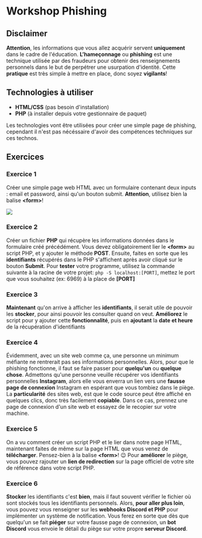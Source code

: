 # Workshop Phishing

## Disclaimer
**Attention**, les informations que vous allez acquérir servent **uniquement** dans le cadre de l'éducation.
**L’hameçonnage** ou **phishing** est une technique utilisée par des fraudeurs pour obtenir des renseignements personnels dans le but de perpétrer une usurpation d'identité.
Cette **pratique** est très simple à mettre en place, donc soyez **vigilants**!


## Technologies à utiliser

- **HTML/CSS** (pas besoin d'installation)
 - **PHP** (à installer depuis votre gestionnaire de paquet)

Les technologies vont être utilisées pour créer une simple page de phishing, cependant il n'est pas nécéssaire d'avoir des compétences techniques sur ces technos.

## Exercices
### Exercice 1
Créer une simple page web HTML avec un formulaire contenant deux inputs : email et password, ainsi qu'un bouton submit. **Attention**, utilisez bien la balise **\<form>**!

![](https://i.imgur.com/HgWxneR.png)


### Exercice 2
Créer un fichier **PHP** qui récupère les informations données dans le formulaire créé précédément. Vous devez obligatoirement lier le **\<form>** au script PHP, et y ajouter le méthode **POST**. Ensuite, faites en sorte que les **identifiants** récupérés dans le PHP s'affichent après avoir cliqué sur le bouton **Submit**.
Pour **tester** votre programme, utilisez la commande suivante à la racine de votre projet: ```php -S localhost:[PORT]```, mettez le port que vous souhaitez (ex: 6969) à la place de **[PORT]**

### Exercice 3
**Maintenant** qu'on arrive à afficher les **identifiants**, il serait utile de pouvoir les **stocker**, pour ainsi pouvoir les consulter quand on veut. **Améliorez** le script pour y ajouter cette **fonctionnalité**, puis en **ajoutant** la **date et heure** de la récupération d'identifiants

### Exercice 4
Évidemment,  avec un site web comme ça, une personne un minimum méfiante ne rentrerait pas ses informations personnelles. Alors, pour que le phishing fonctionne, il faut se faire passer pour **quelqu'un** ou **quelque chose**. Admettons qu'une personne veuille récupérer vos identifiants personnelles **Instagram**, alors elle vous enverra un lien vers une **fausse page de connexion** Instagram en espérant que vous tombiez dans le piège.
La **particularité** des sites web, est que le code source peut être affiché en quelques clics, donc très facilement **copiable**.
Dans ce cas, prennez une page de connexion d'un site web et essayez de le recopier sur votre machine.

### Exercice 5
On a vu comment créer un script PHP et le lier dans notre page HTML, maintenant faites de même sur la page HTML que vous venez de **télécharger**. Pensez-bien à la balise **\<form>**! :wink:
Pour **améliorer** le piège, vous pouvez rajouter un **lien de redirection** sur la page officiel de votre site de référence dans votre script PHP.

### Exercice 6
**Stocker** les identifiants c'est **bien**, mais il faut souvent vérifier le fichier où sont stockés tous les identifiants personnels. Alors, **pour aller plus loin**, vous pouvez vous renseigner sur les **webhooks Discord et PHP** pour implémenter un système de notification. Vous ferez en sorte que dès que quelqu'un se fait **piéger** sur votre fausse page de connexion, un **bot Discord** vous envoie le détail du piège sur votre propre **serveur Discord**.
```
